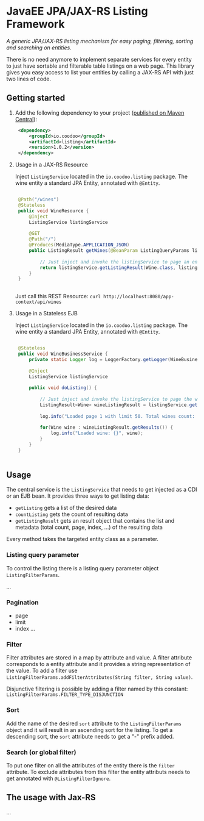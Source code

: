 # JavaEE JPA/JAX-RS Listing Framework

*A generic JPA/JAX-RS listing mechanism for easy paging, filtering, sorting and searching on entities.*

There is no need anymore to implement separate services for every entity to just have sortable and filterable table listings on a web page.
This library gives you easy access to list your entities by calling a JAX-RS API with just two lines of code.


## Getting started

1. Add the following dependency to your project ([published on Maven Central](http://search.maven.org/#artifactdetails%7Cio.coodoo%7Clisting%7C1.0.0%7Cjar)):

   ```xml
	<dependency>
	    <groupId>io.coodoo</groupId>
	    <artifactId>listing</artifactId>
	    <version>1.0.2</version>
	</dependency>
   ```

2. Usage in a JAX-RS Resource

   Inject `ListingService` located in the `io.coodoo.listing` package. The wine entity a standard JPA Entity, annotated with  `@Entity`.
   

   ```java
   
	@Path("/wines")
	@Stateless
	public void WineResource {
	    @Inject
	    ListingService listingService
	    
	    @GET
	    @Path("/")
	    @Produces(MediaType.APPLICATION_JSON)
	    public ListingResult getWines(@BeanParam ListingQueryParams listingQueryParams) {
	    
	    	// Just inject and invoke the listingService to page an entity.
	    	return listingService.getListingResult(Wine.class, listingQueryParams);
	    }
	}
 
   ```

   Just call this REST Resource: `curl http://localhost:8080/app-context/api/wines`
   
3. Usage in a Stateless EJB

   Inject `ListingService` located in the `io.coodoo.listing` package. The wine entity a standard JPA Entity, annotated with  `@Entity`.

   ```java

	@Stateless
	public void WineBusinessService {
    	private static Logger log = LoggerFactory.getLogger(WineBusinessService.class);
    	
	    @Inject
	    ListingService listingService
	    
	    public void doListing() {
	    
	    	// Just inject and invoke the listingService to page the wine entity.
	    	ListingResult<Wine> wineListingResult = listingService.getListingResult(Wine.class, 1, 50);
	    	
	    	log.info("Loaded page 1 with limit 50. Total wines count: {}", wineListingResult.getMetadata()getCount();
	    	
	    	for(Wine wine : wineListingResult.getResults()) {
	    		log.info("Loaded wine: {}", wine);
	    	}
	    }
	}
 
   ```


## Usage

The central service is the `ListingService` that needs to get injected as a CDI or an EJB bean. It provides three ways to get listing data:
 * `getListing` gets a list of the desired data
 * `countListing` gets the count of resulting data
 * `getListingResult` gets an result object that contains the list and metadata (total count, page, index, ...) of the resulting data

Every method takes the targeted entity class as a parameter.

### Listing query parameter
To control the listing there is a listing query parameter object `ListingFilterParams`. 

...

### Pagination
 * page
 * limit
 * index
...

### Filter
Filter attributes are stored in a map by attribute and value. A filter attribute corresponds to a entity attribute and it provides a string representation of the value.
To add a filter use `ListingFilterParams.addFilterAttributes(String filter, String value)`.

Disjunctive filtering is possible by adding a filter named by this constant: `ListingFilterParams.FILTER_TYPE_DISJUNCTION`

### Sort
Add the name of the desired `sort` attribute to the `ListingFilterParams` object and it will result in an ascending sort for the listing.
To get a descending sort, the `sort` attribute needs to get a "-" prefix added.

### Search (or global filter)
To put one filter on all the attributes of the entity there is the `filter` attribute.
To exclude attributes from this filter the entity attributs needs to get annotated with `@ListingFilterIgnore`.

## The usage with Jax-RS
...
